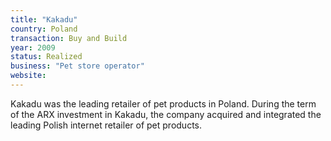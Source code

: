 ```yaml
---
title: "Kakadu"
country: Poland
transaction: Buy and Build
year: 2009
status: Realized
business: "Pet store operator"
website: 
---
```


Kakadu was the leading retailer of pet products in Poland. During the term of the ARX investment in Kakadu, the company acquired and integrated the leading Polish internet retailer of pet products.
